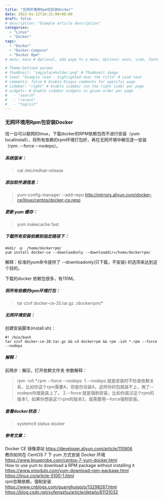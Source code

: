 ```yaml
---
title: "无网环境用Rpm包安装Docker"
date: 2022-01-22T16:25:08+08:00
draft: false
# description: "Example article description"
categories:
  - "Linux"
  - "Docker"
tags:
  - "Docker"
  - "Docker-Compose"
  - "Docker Rpm"
# menu: main # Optional, add page to a menu. Options: main, side, footer

# Theme-Defined params
# thumbnail: "img/placeholder.png" # Thumbnail image
# lead: "Example lead - highlighted near the title" # Lead text
# comments: false # Enable Disqus comments for specific page
# sidebar: "right" # Enable sidebar (on the right side) per page
# widgets: # Enable sidebar widgets in given order per page
#   - "search"
#   - "recent"
#   - "taglist"
---
```


### 无网环境用Rpm包安装Docker
找一台可以联网的linux，下载docker的RPM依赖包而不进行安装（yum localinstall），将所有依赖的rpm环境打包好，再在无网环境中解压逐一安装（rpm: --force --nodeps）。
##### 系统版本：
> cat /etc/redhat-release

##### 添加软件源信息：
> yum-config-manager --add-repo http://mirrors.aliyun.com/docker-ce/linux/centos/docker-ce.repo

##### 更新 yum 缓存：
> yum makecache fast

##### 下载所有安装依赖到指定路径下：
```
mkdir -p  /home/dockerrpm/
yum install docker-ce --downloadonly --downloaddir=/home/dockerrpm/
```
解释：标准的yum命令提供了 --downloadonly(只下载，不安装) 的选项来达到这个目的。


下载的docker 依赖包很多，有110M。

##### 将所有依赖的rpm环境打包：
> tar czvf docker-ce-20.tar.gz ./dockerrpm/*

##### 无网环境安装：
创建安装脚本(install.sh)：
```
#! /bin/bash
tar xzvf docker-ce-20.tar.gz && cd dockerrpm && rpm -ivh *.rpm --force --nodeps
```
##### 解释：
前两步：解压，打开依赖文件夹
参数解释：
> rpm -ivh *.rpm --force --nodeps 
1.--nodeps 就是安装时不检查依赖关系，比如你这个rpm需要A，但是你没装A，这样你的包就装不上，用了--nodeps你就能装上了。
2.--force 就是强制安装，比如你装过这个rpm的版本1，如果你想装这个rpm的版本2，就需要用--force强制安装。

##### 查看docker状态：
> systemctl status docker


##### 参考文章：
Docker CE 镜像源站
https://developer.aliyun.com/article/110806  
教你如何在 CentOS 7 下 yum 方式安装 Docker 环境  
https://www.linuxprobe.com/centos-7-yum-docker.html  
How to use yum to download a RPM package without installing it  
https://www.xmodulo.com/yum-download-rpm-package.html  
https://linux.cn/article-5100-1.html  
rpm忽略依赖，强制安装  
https://www.cnblogs.com/guanghuiqq/p/13298267.html  
https://blog.csdn.net/xufengzhu/article/details/81131032  
